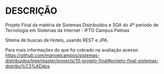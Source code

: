 # DESCRIÇÃO
Projeto Final da matéria de Sistemas Distribuídos e SOA do 4º período de Tecnologia em Sistemas da Internet - IFTO Campus Palmas

Sitema de buscas de Hoteis, usando REST e JPA.

Para mais informações do que foi cobrado na avaliação acesse: 
https://github.com/manoelcampos/sistemas-distribuidos/tree/master/projects/10-projeto-final#projeto-final-sistemas-distribu%C3%ADdos
